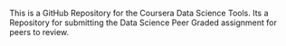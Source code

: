 This is a GitHub Repository for the Coursera Data Science Tools. Its a Repository for submitting the Data Science Peer Graded assignment for peers to review.
